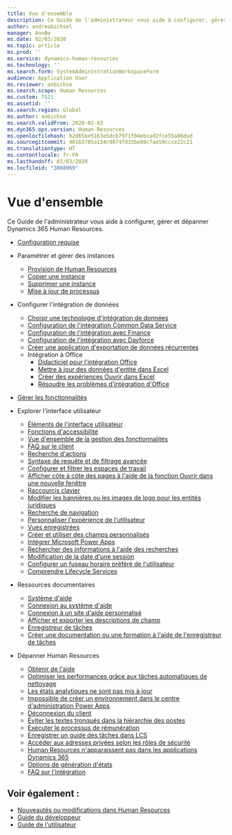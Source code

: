 ```yaml
---
title: Vue d'ensemble
description: Ce Guide de l'administrateur vous aide à configurer, gérer et dépanner Dynamics 365 Human Resources.
author: andreabichsel
manager: AnnBe
ms.date: 02/03/2020
ms.topic: article
ms.prod: ''
ms.service: dynamics-human-resources
ms.technology: ''
ms.search.form: SystemAdministrationWorkspaceForm
audience: Application User
ms.reviewer: anbichse
ms.search.scope: Human Resources
ms.custom: 7521
ms.assetid: ''
ms.search.region: Global
ms.author: anbichse
ms.search.validFrom: 2020-02-03
ms.dyn365.ops.version: Human Resources
ms.openlocfilehash: b2d65be5163e5dcb7971f04ebcad2fce55a06dad
ms.sourcegitcommit: 40163705a134c9874fd33be80c7ae59ccce22c21
ms.translationtype: HT
ms.contentlocale: fr-FR
ms.lasthandoff: 02/03/2020
ms.locfileid: "3008969"
---
```

# <a name="overview"></a>Vue d'ensemble

Ce Guide de l'administrateur vous aide à configurer, gérer et dépanner Dynamics 365 Human Resources.

- [Configuration requise](hr-admin-system-requirements.md)

- Paramétrer et gérer des instances
  - [Provision de Human Resources](hr-admin-setup-provision.md)
  - [Copier une instance](hr-admin-setup-copy-instance.md)
  - [Supprimer une instance](hr-admin-setup-remove-instance.md)
  - [Mise à jour de processus](hr-admin-setup-update-process.md)

- Configurer l'intégration de données
  - [Choisir une technologie d'intégration de données](hr-admin-integration-choose-technology.md)
  - [Configuration de l'intégration Common Data Service](hr-admin-integration-common-data-service.md)
  - [Configuration de l'intégration avec Finance](hr-admin-integration-finance.md)
  - [Configuration de l'intégration avec Dayforce](hr-admin-integration-dayforce.md)
  - [Créer une application d'exportation de données récurrentes](hr-admin-integration-recurring-data-export.md)
  - Intégration à Office
    - [Didacticiel pour l'intégration Office](../dev-itpro/office-integration/office-integration-tutorial.md?toc=/dynamics365/unified-operations/talent/toc.json)
    - [Mettre à jour des données d'entité dans Excel](../dev-itpro/office-integration/use-excel-add-in.md?toc=/dynamics365/unified-operations/talent/toc.json)
    - [Créer des expériences Ouvrir dans Excel](../dev-itpro/office-integration/office-integration-edit-excel.md?toc=/dynamics365/unified-operations/talent/toc.json)
    - [Résoudre les problèmes d'intégration d'Office](../dev-itpro/office-integration/office-integration-troubleshooting.md?toc=/dynamics365/unified-operations/talent/toc.json)

- [Gérer les fonctionnalités](hr-admin-manage-features.md)

- Explorer l'interface utilisateur
  - [Éléments de l'interface utilisateur](../fin-ops-core/fin-ops/get-started/user-interface-elements.md?toc=/dynamics365/human-resources/toc.json)
  - [Fonctions d'accessibilité](../fin-ops-core/fin-ops/get-started/accessibility-features.md?toc=/dynamics365/human-resources/toc.json)
  - [Vue d'ensemble de la gestion des fonctionnalités](../fin-ops-core/fin-ops/get-started/feature-management/feature-management-overview.md?toc=/dynamics365/human-resources/toc.json)
  - [FAQ sur le client](../fin-ops-core/fin-ops/get-started/client-faq.md?toc=/dynamics365/human-resources/toc.json)
  - [Recherche d'actions](../fin-ops-core/fin-ops/get-started/action-search.md?toc=/dynamics365/human-resources/toc.json)
  - [Syntaxe de requête et de filtrage avancée](../fin-ops-core/fin-ops/get-started/advanced-filtering-query-options.md?toc=/dynamics365/human-resources/toc.json)
  - [Configurer et filtrer les espaces de travail](../fin-ops-core/fin-ops/get-started/configure-filter-workspaces.md?toc=/dynamics365/financehuman-resources/toc.json)
  - [Afficher côte à côte des pages à l'aide de la fonction Ouvrir dans une nouvelle fenêtre](../fin-ops-core/fin-ops/get-started/display-pages-side-by-side.md?toc=/dynamics365/human-resources/toc.json)
  - [Raccourcis clavier](../fin-ops-core/fin-ops/get-started/shortcut-keys.md?toc=/dynamics365/human-resources/toc.json)
  - [Modifier les bannières ou les images de logo pour les entités juridiques](../fin-ops-core/fin-ops/get-started/tasks/change-banner-or-logo.md?toc=/dynamics365/human-resources/toc.json)
  - [Recherche de navigation](../fin-ops-core/fin-ops/get-started/navigation-search.md?toc=/dynamics365/human-resources/toc.json)
  - [Personnaliser l'expérience de l'utilisateur](../fin-ops-core/fin-ops/get-started/personalize-user-experience.md?toc=/dynamics365/human-resources/toc.json)
  - [Vues enregistrées](../fin-ops-core/fin-ops/get-started/saved-views.md?toc=/dynamics365/human-resources/toc.json)
  - [Créer et utiliser des champs personnalisés](../fin-ops-core/fin-ops/get-started/user-defined-fields.md?toc=/dynamics365/human-resources/toc.json)
  - [Intégrer Microsoft Power Apps](../fin-ops-core/fin-ops/get-started/embed-power-apps.md?toc=/dynamics365/human-resources/toc.json)
  - [Rechercher des informations à l'aide des recherches](../fin-ops-core/fin-ops/get-started/use-lookups-to-find-information.md?toc=/dynamics365/human-resources/toc.json)
  - [Modification de la date d'une session](../fin-ops-core/fin-ops/organization-administration/tasks/change-date-session.md?toc=/dynamics365/human-resources/toc.json)
  - [Configurer un fuseau horaire préféré de l'utilisateur](../fin-ops-core/fin-ops/organization-administration/tasks/set-users-preferred-time-zone.md?toc=/dynamics365/human-resources/toc.json)
  - [Comprendre Lifecycle Services](../fin-ops-core/dev-itpro/lifecycle-services/lcs-works-lcs.md?toc=/dynamics365/human-resources/toc.json)

- Ressources documentaires
  - [Système d'aide](../fin-ops-core/fin-ops/get-started/help-overview.md?toc=/dynamics365/human-resources/toc.json)
  - [Connexion au système d'aide](../fin-ops-core/fin-ops/get-started/help-connect.md?toc=/dynamics365/human-resources/toc.json)
  - [Connexion à un site d'aide personnalisé](../fin-ops-core/fin-ops/get-started/help-custom.md?toc=/dynamics365/human-resources/toc.json        )
  - [Afficher et exporter les descriptions de champ](../fin-ops-core/fin-ops/get-started/view-export-field-descriptions.md?toc=/dynamics365/human-resources/toc.json)
  - [Enregistreur de tâches](../fin-ops-core/dev-itpro/user-interface/task-recorder.md?toc=/dynamics365/human-resources/toc.json)
  - [Créer une documentation ou une formation à l'aide de l'enregistreur de tâches](../fin-ops-core/dev-itpro/user-interface/task-recorder-training-docs.md?toc=/dynamics365/human-resources/toc.json)

- Dépanner Human Resources
  - [Obtenir de l'aide](hr-admin-troubleshooting-support.md)
  - [Optimiser les performances grâce aux tâches automatiques de nettoyage](hr-admin-troubleshooting-batch-history.md)
  - [Les états analytiques ne sont pas mis à jour](hr-admin-troubleshooting-analytic-reports.md)
  - [Impossible de créer un environnement dans le centre d'administration Power Apps](hr-admin-troubleshooting-power-apps.md)
  - [Déconnexion du client](hr-admin-troubleshooting-disconnect.md)
  - [Éviter les textes tronqués dans la hiérarchie des postes](hr-admin-troubleshooting-truncate.md)
  - [Exécuter le processus de rémunération](hr-admin-troubleshooting-compensation.md)
  - [Enregistrer un guide des tâches dans LCS](hr-admin-troubleshooting-task-guide.md)
  - [Accéder aux adresses privées selon les rôles de sécurité](hr-admin-troubleshooting-private-addresses.md)
  - [Human Resources n'apparaissent pas dans les applications Dynamics 365](hr-admin-troubleshooting-not-in-apps.md)
  - [Options de génération d'états](hr-admin-troubleshooting-reporting.md)
  - [FAQ sur l'intégration](hr-admin-troubleshooting-integration.md)

## <a name="see-also"></a>Voir également :

- [Nouveautés ou modifications dans Human Resources](hr-admin-whats-new.md)
- [Guide du développeur](hr-developer-overview.md)
- [Guide de l'utilisateur](hr-hrpro-overview.md)